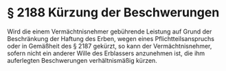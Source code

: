 # § 2188 Kürzung der Beschwerungen
Wird die einem Vermächtnisnehmer gebührende Leistung auf Grund der Beschränkung der Haftung des Erben, wegen eines Pflichtteilsanspruchs oder in Gemäßheit des § 2187 gekürzt, so kann der Vermächtnisnehmer, sofern nicht ein anderer Wille des Erblassers anzunehmen ist, die ihm auferlegten Beschwerungen verhältnismäßig kürzen.